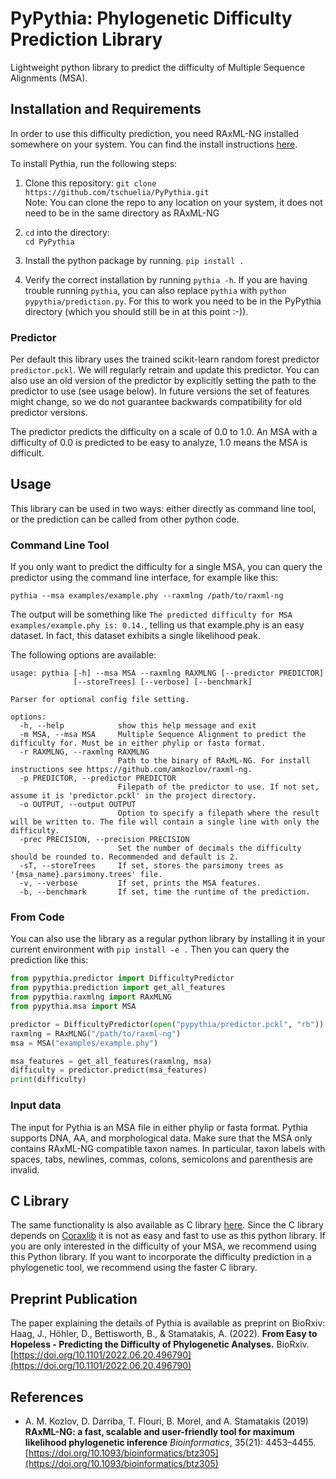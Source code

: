 # PyPythia: Phylogenetic Difficulty Prediction Library

Lightweight python library to predict the difficulty of Multiple Sequence Alignments (MSA). 

## Installation and Requirements
In order to use this difficulty prediction, you need RAxML-NG installed somewhere on your system. 
You can find the install instructions [here](https://github.com/amkozlov/raxml-ng).

To install Pythia, run the following steps:

1. Clone this repository: `git clone https://github.com/tschuelia/PyPythia.git`  
Note: You can clone the repo to any location on your system, it does not need to be in the same directory as RAxML-NG 

2. `cd` into the directory:   
`cd PyPythia`

3. Install the python package by running.
`pip install .`  

4. Verify the correct installation by running `pythia -h`. If you are having trouble running `pythia`, you can also replace `pythia` with `python pypythia/prediction.py`. 
For this to work you need to be in the PyPythia directory (which you should still be in at this point :-)).


### Predictor
Per default this library uses the trained scikit-learn random forest predictor `predictor.pckl`. 
We will regularly retrain and update this predictor. You can also use an old version of the predictor by explicitly setting the path to the predictor to use (see usage below).
In future versions the set of features might change, so we do not guarantee backwards compatibility for old predictor versions. 

The predictor predicts the difficulty on a scale of 0.0 to 1.0. An MSA with a difficulty of 0.0 is predicted to be easy to analyze, 1.0 means the MSA is difficult. 

## Usage
This library can be used in two ways: either directly as command line tool, or the prediction can be called from other python code.

### Command Line Tool
If you only want to predict the difficulty for a single MSA, you can query the predictor using the command line interface, for example like this:
```commandline
pythia --msa examples/example.phy --raxmlng /path/to/raxml-ng
```
The output will be something like `The predicted difficulty for MSA examples/example.phy is: 0.14.`, telling us that example.phy is an easy dataset. In fact, this dataset exhibits a single likelihood peak.

The following options are available:
```commandline
usage: pythia [-h] --msa MSA --raxmlng RAXMLNG [--predictor PREDICTOR]
              [--storeTrees] [--verbose] [--benchmark]

Parser for optional config file setting.

options:
  -h, --help            show this help message and exit
  -m MSA, --msa MSA     Multiple Sequence Alignment to predict the difficulty for. Must be in either phylip or fasta format.
  -r RAXMLNG, --raxmlng RAXMLNG
                        Path to the binary of RAxML-NG. For install instructions see https://github.com/amkozlov/raxml-ng.
  -p PREDICTOR, --predictor PREDICTOR
                        Filepath of the predictor to use. If not set, assume it is 'predictor.pckl' in the project directory.
  -o OUTPUT, --output OUTPUT
                        Option to specify a filepath where the result will be written to. The file will contain a single line with only the difficulty.
  -prec PRECISION, --precision PRECISION
                        Set the number of decimals the difficulty should be rounded to. Recommended and default is 2.
  -sT, --storeTrees     If set, stores the parsimony trees as '{msa_name}.parsimony.trees' file.
  -v, --verbose         If set, prints the MSA features.
  -b, --benchmark       If set, time the runtime of the prediction.
```


### From Code
You can also use the library as a regular python library by installing it in your current environment with 
`pip install -e .` 
Then you can query the prediction like this:

```python
from pypythia.predictor import DifficultyPredictor
from pypythia.prediction import get_all_features
from pypythia.raxmlng import RAxMLNG
from pypythia.msa import MSA

predictor = DifficultyPredictor(open("pypythia/predictor.pckl", "rb"))
raxmlng = RAxMLNG("/path/to/raxml-ng")
msa = MSA("examples/example.phy")

msa_features = get_all_features(raxmlng, msa)
difficulty = predictor.predict(msa_features)
print(difficulty)
```

### Input data
The input for Pythia is an MSA file in either phylip or fasta format. Pythia supports DNA, AA, and morphological data. 
Make sure that the MSA only contains RAxML-NG compatible taxon names. In particular, taxon labels with spaces, tabs, newlines, commas, colons, semicolons and parenthesis are invalid.


## C Library
The same functionality is also available as C library [here](https://github.com/tschuelia/difficulty_prediction). 
Since the C library depends on [Coraxlib](https://codeberg.org/Exelixis-Lab/coraxlib) it is not as easy and fast to use as this python library.
If you are only interested in the difficulty of your MSA, we recommend using this Python library. 
If you want to incorporate the difficulty prediction in a phylogenetic tool, we recommend using the faster C library.

## Preprint Publication
The paper explaining the details of Pythia is available as preprint on BioRxiv:   
Haag, J., Höhler, D., Bettisworth, B., & Stamatakis, A. (2022). **From Easy to Hopeless - Predicting the Difficulty of Phylogenetic Analyses.** BioRxiv. [https://doi.org/10.1101/2022.06.20.496790](https://doi.org/10.1101/2022.06.20.496790)

## References
* A. M. Kozlov, D. Darriba, T. Flouri, B. Morel, and A. Stamatakis (2019) 
**RAxML-NG: a fast, scalable and user-friendly tool for maximum likelihood phylogenetic inference** 
*Bioinformatics*, 35(21): 4453–4455. 
[https://doi.org/10.1093/bioinformatics/btz305](https://doi.org/10.1093/bioinformatics/btz305)
